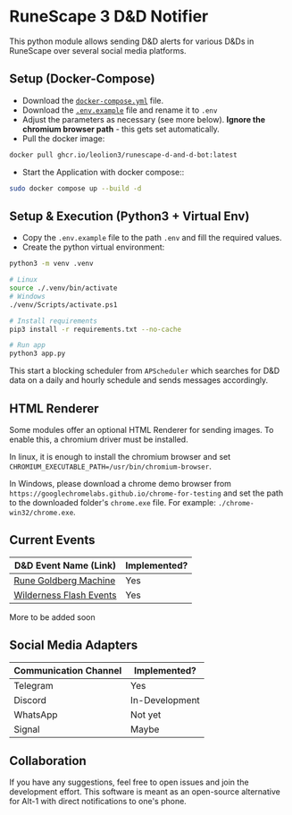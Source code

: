 
# RuneScape 3 D&D Notifier

This python module allows sending D&D alerts for various D&Ds in
RuneScape over several social media platforms.

## Setup (Docker-Compose)

- Download the [`docker-compose.yml`](https://raw.githubusercontent.com/leolion3/RuneScape-D-and-D-Bot/refs/heads/main/docker-compose.yml) file.
- Download the [`.env.example`](https://raw.githubusercontent.com/leolion3/RuneScape-D-and-D-Bot/refs/heads/main/.env.example) file and rename it to `.env`
- Adjust the parameters as necessary (see more below). **Ignore the chromium browser path** - this gets set automatically.
- Pull the docker image:

```bash
docker pull ghcr.io/leolion3/runescape-d-and-d-bot:latest
```

- Start the Application with docker compose::

```bash
sudo docker compose up --build -d
```

## Setup & Execution (Python3 + Virtual Env)

- Copy the `.env.example` file to the path `.env` and fill the required values.
- Create the python virtual environment:

```bash
python3 -m venv .venv

# Linux
source ./.venv/bin/activate
# Windows
./venv/Scripts/activate.ps1

# Install requirements
pip3 install -r requirements.txt --no-cache

# Run app
python3 app.py
```

This start a blocking scheduler from `APScheduler` which searches for D&D data
on a daily and hourly schedule and sends messages accordingly.

## HTML Renderer

Some modules offer an optional HTML Renderer for sending images.
To enable this, a chromium driver must be installed.

In linux, it is enough to install the chromium browser and set `CHROMIUM_EXECUTABLE_PATH=/usr/bin/chromium-browser`.

In Windows, please download a chrome demo browser from `https://googlechromelabs.github.io/chrome-for-testing` and set
the path to the downloaded folder's `chrome.exe` file. For example: `./chrome-win32/chrome.exe`.

## Current Events

| D&D Event Name (Link)   | Implemented? |
|-------------------------|--------------|
| [Rune Goldberg Machine](https://github.com/leolion3/RuneScape-D-and-D-Bot/tree/main/daily_dnds/rune_goldberg)   | Yes          |
| [Wilderness Flash Events](https://github.com/leolion3/RuneScape-D-and-D-Bot/tree/main/hourly_dnds/wilderness_flash_events) | Yes          |

More to be added soon

## Social Media Adapters

| Communication Channel | Implemented?   |
|-----------------------|----------------|
| Telegram              | Yes            |
| Discord               | In-Development |
| WhatsApp              | Not yet        |
| Signal                | Maybe          |

## Collaboration

If you have any suggestions, feel free to open issues and join the development effort.
This software is meant as an open-source alternative for Alt-1 with direct notifications to one's phone.
